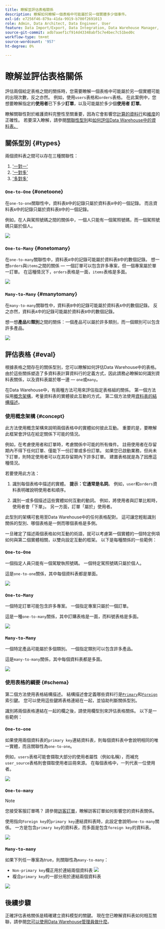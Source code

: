 ```yaml
---
title: 瞭解並評估表格關係
description: 瞭解如何瞭解一個表格中可能屬於另一個實體多少個事件。
exl-id: e7256f46-879a-41da-9919-b700f2691013
role: Admin, Data Architect, Data Engineer, User
feature: Data Import/Export, Data Integration, Data Warehouse Manager, Commerce Tables
source-git-commit: adb7aaef1cf914d43348abf5c7e4bec7c51bed0c
workflow-type: tm+mt
source-wordcount: '957'
ht-degree: 0%

---
```


# 瞭解並評估表格關係

評估兩個給定表格之間的關係時，您需要瞭解一個表格中可能屬於另一個實體可能的出現次數，反之亦然。 例如，使用`users`表格和`orders`表格。 在此案例中，您想要瞭解指定的&#x200B;**使用者**&#x200B;已下多少&#x200B;**訂單**，以及可能屬於多少個&#x200B;**使用者** **訂單**。

瞭解關聯性對於維護資料完整性至關重要，因為它會影響您[計算的資料行](../data-warehouse-mgr/creating-calculated-columns.md)和[維度](../data-warehouse-mgr/manage-data-dimensions-metrics.md)的正確性。 若要深入瞭解，請參閱[關聯性型別](#types)和[如何評估Data Warehouse中的資料表。](#eval)

## 關係型別 {#types}

兩個資料表之間可以存在三種關聯性：

1. [&#39;一對一&#39;](#onetoone)
1. [&#39;一對多&#39;](#onetomany)
1. [&#39;多對多&#39;](#manytomany)

### `One-to-One` {#onetoone}

在`one-to-one`關聯性中，資料表`B`中的記錄只屬於資料表`A`中的一個記錄。 而且資料表`A`中的記錄只屬於資料表`B`中的一個記錄。

例如，在人與駕照號碼之間的關係中，一個人只能有一個駕照號碼，而一個駕照號碼只屬於個人。

![](../../assets/one-to-one.png)

### `One-to-Many` {#onetomany}

在`one-to-many`關聯性中，資料表`A`中的記錄可能屬於資料表`B`中的數個記錄。 想一想`orders`與`items`之間的關係 — 一個訂單可以包含許多專案，但一個專案屬於單一訂單。 在這種情況下，`orders`表格是一面，`items`表格是多面。

![](../../assets/one-to-many_001.png)

### `Many-to-Many` {#manytomany}

在`many-to-many`關聯性中，資料表`B`中的記錄可能屬於資料表`A`中的數個記錄。 反之亦然，資料表`A`中的記錄可能屬於資料表`B`中的數個記錄。

想一想&#x200B;**產品**&#x200B;和&#x200B;**類別**&#x200B;之間的關係：一個產品可以屬於許多類別，而一個類別可以包含許多產品。

![](../../assets/many-to-many.png)

## 評估表格 {#eval}

根據表格之間存在的關係型別，您可以瞭解如何評估Data Warehouse中的表格。 由於這些關係塑造了多資料表計算資料行的定義方式，因此請務必瞭解如何識別資料表關係，以及資料表屬於哪一邊 — `one`或`many`。

在Data Warehouse中，有兩種方法可用來評估指定表格組的關係。 第一個方法採用[概念架構](#concept)，考量資料表的實體彼此互動的方式。 第二個方法使用[資料表的結構描述](#schema)。

### 使用概念架構 {#concept}

此方法使用概念架構來說明兩個表格中的實體如何彼此互動。 重要的是，要瞭解此框架會評估在給定關係下可能的情況。

例如，在考慮使用者和訂單時，考慮關係中可能的所有條件。 註冊使用者在存留期內不得下任何訂單、僅能下一份訂單或多份訂單。 如果您已啟動業務，但尚未下訂單，則特定使用者可以在其存留期內下許多訂單。 建置表格就是為了因應這種情況。

若要使用此方法：

1. 識別每個表格中描述的實體。 **提示：它通常是名詞**。 例如，`user`和`orders`資料表明確說明使用者和順序。

1. 識別一或多個描述這些實體如何互動的動詞。 例如，將使用者與訂單比較時，使用者會「下單」。 另一方面，訂單「屬於」使用者。

此型別的架構可套用至Data Warehouse中的任何表格配對。 這可讓您輕鬆識別關係的型別、哪個表格是一側而哪個表格是多側。

一旦確定了描述兩個表格如何互動的術語，就可以考慮第一個實體的一個特定例項如何與第二個實體相關，以雙向設定互動的框架。 以下是每種關係的一些範例：

### `One-to-One`

一個指定人員只能有一個駕駛執照號碼。 一個特定駕照號碼只屬於個人。

這是`one-to-one`關係，其中每個資料表都是單面。

![](../../assets/one-to-one3.png)

### `One-to-Many`

一個特定訂單可能包含許多專案。 一個指定專案只屬於一個訂單。

這是一種`one-to-many`關係，其中訂購表格是一面，而料號表格是多面。

![](../../assets/one-to-many3.png)

### `Many-to-Many`

一個特定產品可能屬於多個類別。 一個指定類別可以包含許多產品。

這是`many-to-many`關係，其中每個資料表都是多面。

![](../../assets/many-to-many3.png)

### 使用表格的綱要 {#schema}

第二個方法使用表格結構描述。 結構描述會定義哪些資料行是[`Primary`](https://en.wikipedia.org/wiki/Unique_key)和[`Foreign`](https://en.wikipedia.org/wiki/Foreign_key)索引鍵。 您可以使用這些鍵將表格連結在一起，並協助判斷關係型別。

識別將兩個表格連結在一起的欄之後，請使用欄型別來評估表格關係。 以下是一些範例：

### `One-to-one`

如果使用兩個資料表的`primary key`連結資料表，則每個資料表中會說明相同的唯一實體，而且關聯性為`one-to-one`。

例如，`users`表格可能會擷取大部分的使用者屬性（例如名稱），而補充`user_source`表格則會擷取使用者註冊來源。 在每個表格中，一列代表一位使用者。

![](../../assets/one-to-one1.png)

### `One-to-many`

>[!NOTE]
>
>您接受客服訂單嗎？ 請參閱[訪客訂單](../data-warehouse-mgr/guest-orders.md)，瞭解訪客訂單如何影響您的資料表關係。

使用指向`Foreign key`的`primary key`連結資料表時，此設定會說明`one-to-many`關係。 一方是包含`primary key`的資料表，而多面是包含`foreign key`的資料表。

![](../../assets/one-to-many1.png)

### `Many-to-many`

如果下列任一專案為true，則關聯性為`many-to-many`：

* `Non-primary key`欄正用於連結兩個資料表
  ![](../../assets/many-to-many1.png)
* 複合`primary key`的一部分用於連結兩個資料表

![](../../assets/many-to-mnay2.png)

## 後續步驟

正確評估表格關係是精確建立資料模型的關鍵。 現在您已瞭解資料表如何相互關聯，請參閱[您可以使用Data Warehouse管理員做什麼](../data-warehouse-mgr/tour-dwm.md)。
